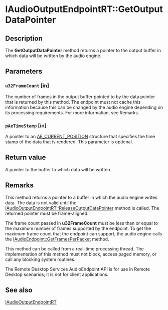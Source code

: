 # IAudioOutputEndpointRT::GetOutputDataPointer

## Description

The **GetOutputDataPointer** method returns a pointer to the output buffer in which data will be written by the audio engine.

## Parameters

### `u32FrameCount` [in]

The number of frames in the output buffer pointed to by the data pointer that is returned by this method. The endpoint must not
cache this information because this can be changed by the audio engine depending on its processing requirements. For more information, see Remarks.

### `pAeTimeStamp` [in]

A pointer to an [AE_CURRENT_POSITION](https://learn.microsoft.com/windows/desktop/api/audioengineendpoint/ns-audioengineendpoint-ae_current_position) structure that specifies the time stamp of the data that is rendered. This parameter is optional.

## Return value

A pointer to the buffer to which data will be written.

## Remarks

This method returns a pointer to a buffer in which the audio engine writes data.
The data is not valid until the [IAudioOutputEndpointRT::ReleaseOutputDataPointer](https://learn.microsoft.com/windows/desktop/api/audioengineendpoint/nf-audioengineendpoint-iaudiooutputendpointrt-releaseoutputdatapointer) method is called.
The returned pointer must be frame-aligned.

The frame count passed in **u32FrameCount** must be less than or equal to the maximum number of frames supported by the endpoint. To get the maximum frame count that the endpoint can support, the audio engine calls the [IAudioEndpoint::GetFramesPerPacket](https://learn.microsoft.com/windows/desktop/api/audioengineendpoint/nf-audioengineendpoint-iaudioendpoint-getframesperpacket) method.

This method can be called from a real-time processing thread. The
implementation of this method must not block, access
paged memory, or call any blocking system routines.

The Remote Desktop Services AudioEndpoint API is for use in Remote Desktop scenarios; it is not for client applications.

## See also

[IAudioOutputEndpointRT](https://learn.microsoft.com/windows/desktop/api/audioengineendpoint/nn-audioengineendpoint-iaudiooutputendpointrt)